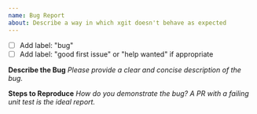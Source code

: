 ```yaml
---
name: Bug Report
about: Describe a way in which xgit doesn't behave as expected
---
```

- [ ] Add label: "bug"
- [ ] Add label: "good first issue" or "help wanted" if appropriate

**Describe the Bug**
_Please provide a clear and concise description of the bug._

**Steps to Reproduce**
_How do you demonstrate the bug? A PR with a failing unit test is the ideal report._
